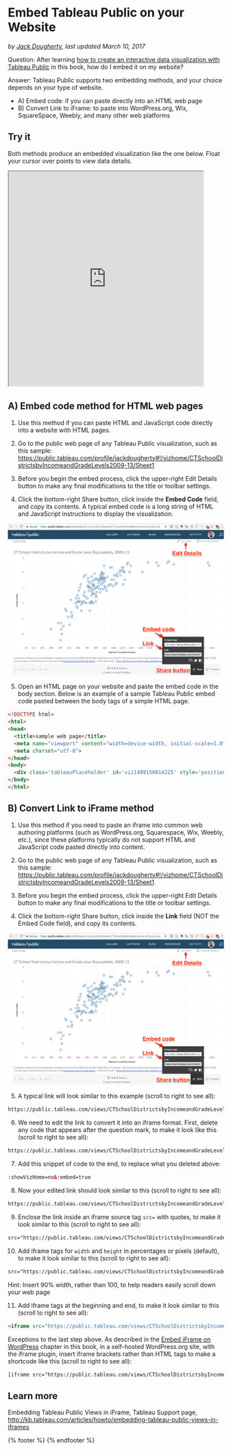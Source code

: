 # Embed Tableau Public on your Website
*by [Jack Dougherty](../../introduction/who.md), last updated March 10, 2017*

Question: After learning [how to create an interactive data visualization with Tableau Public](../../chart/tableau) in this book, how do I embed it on my website?

Answer: Tableau Public supports two embedding methods, and your choice depends on your type of website.
- A) Embed code: if you can paste directly into an HTML web page
- B) Convert Link to iFrame: to paste into WordPress.org, Wix, SquareSpace, Weebly, and many other web platforms

## Try it

Both methods produce an embedded visualization like the one below. Float your cursor over points to view data details.

<iframe src="https://public.tableau.com/views/CTSchoolDistrictsbyIncomeandGradeLevels2009-13/Sheet1?:showVizHome=no&:embed=true" width="90%" height="500"></iframe>

## A) Embed code method for HTML web pages

1) Use this method if you can paste HTML and JavaScript code directly into a website with HTML pages.

2) Go to the public web page of any Tableau Public visualization, such as this sample: https://public.tableau.com/profile/jackdougherty#!/vizhome/CTSchoolDistrictsbyIncomeandGradeLevels2009-13/Sheet1

3) Before you begin the embed process, click the upper-right Edit Details button to make any final modifications to the title or toolbar settings.

4) Click the bottom-right Share button, click inside the **Embed Code** field, and copy its contents. A typical embed code is a long string of HTML and JavaScript instructions to display the visualization.

![Screenshot: Edit and Share buttons in Tableau Public web page ](tableau-edit-share.png)

5) Open an HTML page on your website and paste the embed code in the body section. Below is an example of a sample Tableau Public embed code pasted between the body tags of a simple HTML page.

```html
<!DOCTYPE html>
<html>
<head>
  <title>sample web page</title>
  <meta name="viewport" content="width=device-width, initial-scale=1.0">
  <meta charset="utf-8">
</head>
<body>
  <div class='tableauPlaceholder' id='viz1489158014225' style='position: relative'><noscript><a href='https:&#47;&#47;www.datavizforall.org&#47;chart&#47;scatter-chart-tableau&#47;'><img alt='CT School Districts by Income and Grade Level Equivalents, 2009-13 ' src='https:&#47;&#47;public.tableau.com&#47;static&#47;images&#47;CT&#47;CTSchoolDistrictsbyIncomeandGradeLevels2009-13&#47;Sheet1&#47;1_rss.png' style='border: none' /></a></noscript><object class='tableauViz'  style='display:none;'><param name='host_url' value='https%3A%2F%2Fpublic.tableau.com%2F' /> <param name='site_root' value='' /><param name='name' value='CTSchoolDistrictsbyIncomeandGradeLevels2009-13&#47;Sheet1' /><param name='tabs' value='no' /><param name='toolbar' value='yes' /><param name='static_image' value='https:&#47;&#47;public.tableau.com&#47;static&#47;images&#47;CT&#47;CTSchoolDistrictsbyIncomeandGradeLevels2009-13&#47;Sheet1&#47;1.png' /> <param name='animate_transition' value='yes' /><param name='display_static_image' value='yes' /><param name='display_spinner' value='yes' /><param name='display_overlay' value='yes' /><param name='display_count' value='yes' /></object></div>                <script type='text/javascript'>                    var divElement = document.getElementById('viz1489158014225');                    var vizElement = divElement.getElementsByTagName('object')[0];                    vizElement.style.width='100%';vizElement.style.height=(divElement.offsetWidth*0.75)+'px';                    var scriptElement = document.createElement('script');                    scriptElement.src = 'https://public.tableau.com/javascripts/api/viz_v1.js';                    vizElement.parentNode.insertBefore(scriptElement, vizElement);                </script>
</body>
</html>
```

## B) Convert Link to iFrame method

1) Use this method if you need to paste an iframe into common web authoring platforms (such as WordPress.org, Squarespace, Wix, Weebly, etc.), since these platforms typically do not support HTML and JavaScript code pasted directly into content.

2) Go to the public web page of any Tableau Public visualization, such as this sample: https://public.tableau.com/profile/jackdougherty#!/vizhome/CTSchoolDistrictsbyIncomeandGradeLevels2009-13/Sheet1

3) Before you begin the embed process, click the upper-right Edit Details button to make any final modifications to the title or toolbar settings.

4) Click the bottom-right Share button, click inside the **Link** field (NOT the Embed Code field), and copy its contents.

![Screenshot: Edit and Share buttons in Tableau Public web page ](tableau-edit-share.png)

5) A typical link will look similar to this example (scroll to right to see all):

```html
https://public.tableau.com/views/CTSchoolDistrictsbyIncomeandGradeLevels2009-13/Sheet1?:embed=y&:display_count=yes
```

6) We need to edit the link to convert it into an iframe format. First, delete any code that appears after the question mark, to make it look like this (scroll to right to see all):

```html
https://public.tableau.com/views/CTSchoolDistrictsbyIncomeandGradeLevels2009-13/Sheet1?
```

7) Add this snippet of code to the end, to replace what you deleted above:

```html
:showVizHome=no&:embed=true
```

8) Now your edited link should look similar to this (scroll to right to see all):

```html
https://public.tableau.com/views/CTSchoolDistrictsbyIncomeandGradeLevels2009-13/Sheet1?:showVizHome=no&:embed=true
```

9) Enclose the link inside an iframe source tag `src=` with quotes, to make it look similar to this (scroll to right to see all):

```html
src="https://public.tableau.com/views/CTSchoolDistrictsbyIncomeandGradeLevels2009-13/Sheet1?:showVizHome=no&:embed=true"
```

10) Add iframe tags for `width` and `height` in percentages or pixels (default), to make it look similar to this (scroll to right to see all):

```html
src="https://public.tableau.com/views/CTSchoolDistrictsbyIncomeandGradeLevels2009-13/Sheet1?:showVizHome=no&:embed=true" width="90%" height="500"
```

Hint: Insert 90% width, rather than 100, to help readers easily scroll down your web page

11) Add iframe tags at the beginning and end, to make it look similar to this (scroll to right to see all):

```html
<iframe src="https://public.tableau.com/views/CTSchoolDistrictsbyIncomeandGradeLevels2009-13/Sheet1?:showVizHome=no&:embed=true" width="90%" height="500"></iframe>
```

Exceptions to the last step above. As described in the [Embed iFrame on WordPress](../embed/iframe-wordpress) chapter in this book, in a self-hosted WordPress.org site, with the iframe plugin, insert iframe brackets rather than HTML tags to make a shortcode like this (scroll to right to see all):

```html
[iframe src="https://public.tableau.com/views/CTSchoolDistrictsbyIncomeandGradeLevels2009-13/Sheet1?:showVizHome=no&:embed=true" width="90%" height="500"]
```

## Learn more
Embedding Tableau Public Views in iFrame, Tableau Support page, http://kb.tableau.com/articles/howto/embedding-tableau-public-views-in-iframes

{% footer %}
{% endfooter %}

